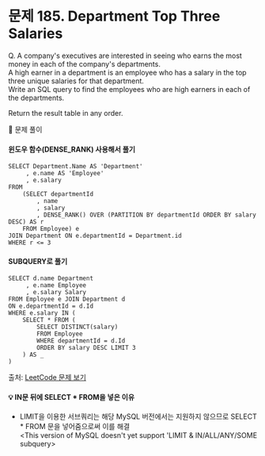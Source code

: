 # 문제 185. Department Top Three Salaries

Q. A company's executives are interested in seeing who earns the most money in each of the company's departments. <br>
A high earner in a department is an employee who has a salary in the top three unique salaries for that department.<br>
Write an SQL query to find the employees who are high earners in each of the departments.

Return the result table in any order.

🔑 문제 풀이
#### 윈도우 함수(DENSE_RANK) 사용해서 풀기
```mysql
SELECT Department.Name AS 'Department'
     , e.name AS 'Employee'
     , e.salary 
FROM
    (SELECT departmentId
        , name
        , salary
        , DENSE_RANK() OVER (PARTITION BY departmentId ORDER BY salary DESC) AS r
    FROM Employee) e
JOIN Department ON e.departmentId = Department.id
WHERE r <= 3 
```

#### SUBQUERY로 풀기
```mysql
SELECT d.name Department
     , e.name Employee
     , e.salary Salary
FROM Employee e JOIN Department d 
ON e.departmentId = d.Id
WHERE e.salary IN (
    SELECT * FROM (                  
        SELECT DISTINCT(salary) 
        FROM Employee 
        WHERE departmentId = d.Id 
        ORDER BY salary DESC LIMIT 3
    ) AS _
)
```

출처: [LeetCode 문제 보기](https://leetcode.com/problems/department-top-three-salaries/description/)

#### 💡 IN문 뒤에 SELECT * FROM을 넣은 이유 
- LIMIT을 이용한 서브쿼리는 해당 MySQL 버전에서는 지원하지 않으므로 SELECT * FROM 문을 넣어줌으로써 이를 해결 <br>
<This version of MySQL doesn't yet support 'LIMIT & IN/ALL/ANY/SOME subquery>

